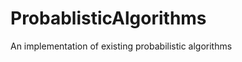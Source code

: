 ProbablisticAlgorithms
======================

An implementation of existing probabilistic algorithms
